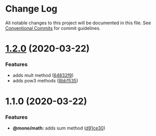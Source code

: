 # Change Log

All notable changes to this project will be documented in this file.
See [Conventional Commits](https://conventionalcommits.org) for commit guidelines.

# [1.2.0](https://github.com/madoos/monorepo-example-ci/compare/v1.1.1...v1.2.0) (2020-03-22)


### Features

* adds mult method ([64832f9](https://github.com/madoos/monorepo-example-ci/commit/64832f919b78036da6e488c8f628521e854a7974))
* adds pow3 methods ([8bb1535](https://github.com/madoos/monorepo-example-ci/commit/8bb153568f688e07c6f84e87ad4ea4f7f2ca1112))





# 1.1.0 (2020-03-22)


### Features

* **@mono/math:** adds sum method ([d91ce30](https://github.com/madoos/monorepo-example-ci/commit/d91ce30d57952d0a2b20d0228490efa3d10722c8))
